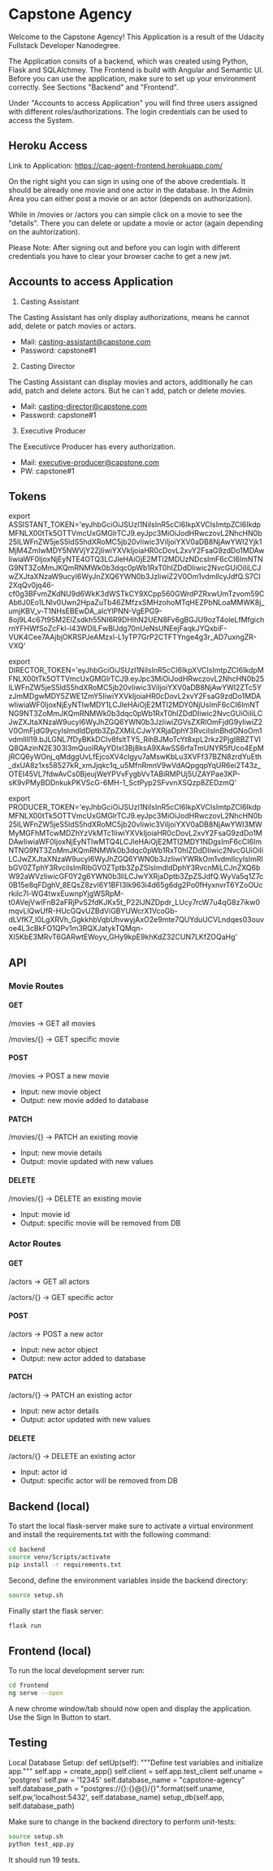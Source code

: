 # Capstone Agency

Welcome to the Capstone Agency! This Application is a result of the Udacity Fullstack Developer Nanodegree.

The Application consits of a backend, which was created using Python, Flask and SQLAlchmey. The Frontend is build with Angular and Semantic UI. Before you can use the application, make sure to set up your environment correctly. See Sections "Backend" and "Frontend".

Under "Accounts to access Application" you will find three users assigned with different roles/authorizations. The login credentials can be used to access the System.

## Heroku Access

Link to Application:
https://cap-agent-frontend.herokuapp.com/

On the right sight you can sign in using one of the above credentials.
It should be already one movie and one actor in the database. In the Admin Area you can either post a movie or an actor (depends on authorization).

While in /movies or /actors you can simple click on a movie to see the "details". There you can delete or update a movie or actor (again depending on the auhtorization).

Please Note: After signing out and before you can login with different credentials you have to clear your browser cache to get a new jwt.

## Accounts to access Application

1. Casting Assistant

The Casting Assistant has only display authorizations, means he cannot add, delete or patch movies or actors.

- Mail: casting-assistant@capstone.com
- Password: capstone#1

2. Casting Director

The Casting Assistant can display movies and actors, additionally he can add, patch and delete actors. But he can´t add, patch or delete movies.

- Mail: casting-director@capstone.com
- Password: capstone#1

3. Executive Producer

The Executivce Producer has every authorization.

- Mail: executive-producer@capstone.com
- PW: capstone#1

## Tokens

export ASSISTANT_TOKEN='eyJhbGciOiJSUzI1NiIsInR5cCI6IkpXVCIsImtpZCI6IkdpMFNLX00tTk5OTTVmcUxGMGlrTCJ9.eyJpc3MiOiJodHRwczovL2NhcHN0b25lLWFnZW5jeS5ldS5hdXRoMC5jb20vIiwic3ViIjoiYXV0aDB8NjAwYWI2Yjk1MjM4ZmIwMDY5NWVjY2ZjIiwiYXVkIjoiaHR0cDovL2xvY2FsaG9zdDo1MDAwIiwiaWF0IjoxNjEyNTE4OTQ3LCJleHAiOjE2MTI2MDUzNDcsImF6cCI6ImNTNG9NT3ZoMmJKQmRNMWk0b3dqc0pWb1RxT0hIZDdDIiwic2NvcGUiOiIiLCJwZXJtaXNzaW9ucyI6WyJnZXQ6YWN0b3JzIiwiZ2V0Om1vdmllcyJdfQ.S7CI2XqQv0jq46-cf0g3BFvmZKdNU9d6WkK3dWSTkCY9XCpp560GWrdPZRxwUmTzvom59CAbtlJ0Eo1LNlv0Uwn2HpaZuTb46ZMfzxSMHzohoMTqHEZPbNLoaMMWK8j_umjKBV_v-T1NHsEBEwDA_aIcYlPNN-VgEPG9-8oj9L4c67t95M2ElZsdkh55NI6R9DHlhN2UEN8Fv6gBGJU9ozT4oleLfMfgichrnYFHWfSoZcFkl-I43WDlLFwBlJdg70nUeNsUNEejFaqkJYQxbiF-VUK4Cee7AAjbjOKRSPJeAMzxl-L1yTP7GrP2CTFTYnge4g3r_AD7uxngZR-VXQ'

export DIRECTOR_TOKEN='eyJhbGciOiJSUzI1NiIsInR5cCI6IkpXVCIsImtpZCI6IkdpMFNLX00tTk5OTTVmcUxGMGlrTCJ9.eyJpc3MiOiJodHRwczovL2NhcHN0b25lLWFnZW5jeS5ldS5hdXRoMC5jb20vIiwic3ViIjoiYXV0aDB8NjAwYWI2ZTc5YzJmMDgwMDY5ZWE1ZmY5IiwiYXVkIjoiaHR0cDovL2xvY2FsaG9zdDo1MDAwIiwiaWF0IjoxNjEyNTIwMDY1LCJleHAiOjE2MTI2MDY0NjUsImF6cCI6ImNTNG9NT3ZoMmJKQmRNMWk0b3dqc0pWb1RxT0hIZDdDIiwic2NvcGUiOiIiLCJwZXJtaXNzaW9ucyI6WyJhZGQ6YWN0b3JzIiwiZGVsZXRlOmFjdG9yIiwiZ2V0OmFjdG9ycyIsImdldDptb3ZpZXMiLCJwYXRjaDphY3RvciIsInBhdGNoOm1vdmllIl19.bJLGNL7fDyBKkDCIv8fsltTY5_RihBJMoTcYt8xpL2rkz2PjgI8BZTVIQ8QAzinN2E303l3mQuoIRAyYDlxI3Bj8ksA9XAwSS6rfaTmUNYR5fUco4EpMjRCQ6yWOnj_qMdggUvLfEjcoXV4cIgyu7aMswKbLu3XVFf37BZN8zrdYuEth_dxUA8z1xs58527kR_xmJjqkc1q_u5MfnRmnV9wVdAQpgqpYqUR6ei2T43z_OTEl45VL7fdwAvCs0BjeujWeYPVvFygbVvTABiRMPUj5UZAYPae3KP-sK9vPMyBDDnkukPKVScG-6MH-1_SctPyp2SFvvnXSQzp8ZEDzmQ'

export PRODUCER_TOKEN='eyJhbGciOiJSUzI1NiIsInR5cCI6IkpXVCIsImtpZCI6IkdpMFNLX00tTk5OTTVmcUxGMGlrTCJ9.eyJpc3MiOiJodHRwczovL2NhcHN0b25lLWFnZW5jeS5ldS5hdXRoMC5jb20vIiwic3ViIjoiYXV0aDB8NjAwYWI3MWMyMGFhMTcwMDZhYzVkMTc1IiwiYXVkIjoiaHR0cDovL2xvY2FsaG9zdDo1MDAwIiwiaWF0IjoxNjEyNTIwMTQ4LCJleHAiOjE2MTI2MDY1NDgsImF6cCI6ImNTNG9NT3ZoMmJKQmRNMWk0b3dqc0pWb1RxT0hIZDdDIiwic2NvcGUiOiIiLCJwZXJtaXNzaW9ucyI6WyJhZGQ6YWN0b3JzIiwiYWRkOm1vdmllcyIsImRlbGV0ZTphY3RvciIsImRlbGV0ZTptb3ZpZSIsImdldDphY3RvcnMiLCJnZXQ6bW92aWVzIiwicGF0Y2g6YWN0b3IiLCJwYXRjaDptb3ZpZSJdfQ.WyVa5q1Z7c0B15e8qFDghV_8EQsZ8zvl6Y1BFI3Ik963i4d65g6dg2Po0fHyxnvrT6YZoOUcrkilc7l-WG4twxEuwnpYjgWSRpM-t0AVejVwIFnB2aFRjPvS2fdKJKx5t_P22lJNZDpdr_LUcy7rcW7u4qG8z7ikw0mqvLlQwUfR-HUcGQvUZBdViGBYUWcrX1VcoGb-dLVfK7_I0LgXRVh_GgkkhbVqbUhvwyjAxO2e9mte7QUYduUCVLndqes03ouvoe4L3cBkFO1QPv1m3RQXJatykTQMqn-XI5KbE3MRvT6GARwtEWoyv_GHy9kpE9khKdZ32CUN7LKfZOQaHg'

## API

### Movie Routes

#### GET

/movies -> GET all movies

/movies/{} -> GET specific movie

#### POST

/movies -> POST a new movie

- Input: new movie object
- Output: new movie added to database

#### PATCH

/movies/{} -> PATCH an existing movie

- Input: new movie details
- Output: movie updated with new values

#### DELETE

/movies/{} -> DELETE an existing movie

- Input: movie id
- Output: specific movie will be removed from DB

### Actor Routes

#### GET

/actors -> GET all actors

/actors/{} -> GET specific actor

#### POST

/actors -> POST a new actor

- Input: new actor object
- Output: new actor added to database

#### PATCH

/actors/{} -> PATCH an existing actor

- Input: new actor details
- Output: actor updated with new values

#### DELETE

/actors/{} -> DELETE an existing actor

- Input: actor id
- Output: specific actor will be removed from DB

## Backend (local)

To start the local flask-server make sure to activate a virtual environment and install the requirements.txt with the following command:

```bash
cd backend
source venv/Scripts/activate
pip install -r requirements.txt
```

Second, define the environment variables inside the backend directory:

```bash
source setup.sh
```

Finally start the flask server:

```bash
flask run
```

## Frontend (local)

To run the local development server run:

```bash
cd frontend
ng serve --open
```

A new chrome window/tab should now open and display the application. Use the Sign In Button to start.

## Testing

Local Database Setup:
def setUp(self):
"""Define test variables and initialize app."""
self.app = create_app()
self.client = self.app.test_client
self.uname = 'postgres'
self.pw = '12345'
self.database_name = "capstone-agency"
self.database_path = "postgres://{}:{}@{}/{}".format(self.uname, self.pw,'localhost:5432', self.database_name)
setup_db(self.app, self.database_path)

Make sure to change in the backend directory to perform unit-tests:

```bash
source setup.sh
python test_app.py
```

It should run 19 tests.
